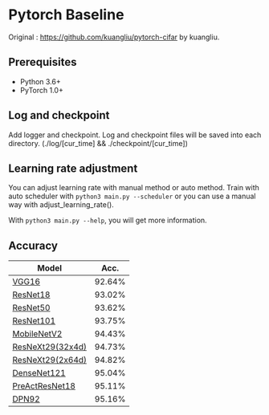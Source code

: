 # Pytorch Baseline

Original : https://github.com/kuangliu/pytorch-cifar by kuangliu.

## Prerequisites
- Python 3.6+
- PyTorch 1.0+

## Log and checkpoint
Add logger and checkpoint.
Log and checkpoint files will be saved into each directory.
(./log/[cur_time] && ./checkpoint/[cur_time])

## Learning rate adjustment
You can adjust learning rate with manual method or auto method.
Train with auto scheduler with `python3 main.py --scheduler`
or you can use a manual way with adjust_learning_rate().

With `python3 main.py --help`, you will get more information.

## Accuracy
| Model             | Acc.        |
| ----------------- | ----------- |
| [VGG16](https://arxiv.org/abs/1409.1556)              | 92.64%      |
| [ResNet18](https://arxiv.org/abs/1512.03385)          | 93.02%      |
| [ResNet50](https://arxiv.org/abs/1512.03385)          | 93.62%      |
| [ResNet101](https://arxiv.org/abs/1512.03385)         | 93.75%      |
| [MobileNetV2](https://arxiv.org/abs/1801.04381)       | 94.43%      |
| [ResNeXt29(32x4d)](https://arxiv.org/abs/1611.05431)  | 94.73%      |
| [ResNeXt29(2x64d)](https://arxiv.org/abs/1611.05431)  | 94.82%      |
| [DenseNet121](https://arxiv.org/abs/1608.06993)       | 95.04%      |
| [PreActResNet18](https://arxiv.org/abs/1603.05027)    | 95.11%      |
| [DPN92](https://arxiv.org/abs/1707.01629)             | 95.16%      |


